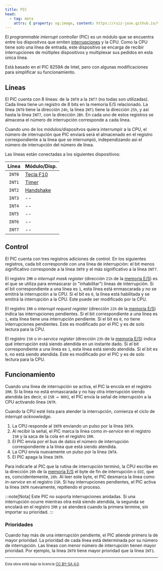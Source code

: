 ```yaml
---
title: PIC
head:
  - tag: meta
    attrs: { property: og:image, content: https://ruiz-jose.github.io/VonSim8/VonSim8/docs/og/io/modules/pic.png }
---
```


El _programmable interrupt controller_ (PIC) es un módulo que se encuentra entre los dispositvos que emiten [interrupciones](/VonSim8/docs/cpu/#interrupciones) y la CPU. Como la CPU tiene solo una línea de entrada, este dispositivo se encarga de recibir interrupciones de múltiples dispositivos y multiplexar sus pedidos en esta única línea.

Está basado en el PIC 8259A de Intel, pero con algunas modificaciones para simplificar su funcionamiento.

## Líneas

El PIC cuenta con 8 líneas: de la `INT0` a la `INT7` (no todas son utilizadas). Cada línea tiene un registro de 8 bits en la memoria E/S relacionado. La línea `INT0` tiene la dirección `24h`, la línea `INT1` tiene la dirección `25h`, y así hasta la línea `INT7`, con la dirección `2Bh`. En cada uno de estos registros se almacena el número de interrupción corresponde a cada línea.

Cuando uno de los módulos/dispositvos quiera interrumpir a la CPU, el número de interrupción que PIC enviará será el almacenado en el registro correspondiente a la línea que se interrumpió, independizando así el número de interrupción del número de línea.

Las líneas están conectadas a los siguientes dispositivos:

| Línea  | Módulo/Disp.                             |
| :----: | :--------------------------------------- |
| `INT0` | [Tecla F10](/VonSim8/docs/io/devices/f10/)       |
| `INT1` | [Timer](/VonSim8/docs/io/modules/timer/)         |
| `INT2` | [Handshake](/VonSim8/docs/io/modules/handshake/) |
| `INT3` | --                                       |
| `INT4` | --                                       |
| `INT5` | --                                       |
| `INT6` | --                                       |
| `INT7` | --                                       |

## Control

El PIC cuenta con tres registros adiciones de control. En los siguientes registros, cada bit corresponde con una línea de interrupción: el bit menos significativo corresponde a la línea `INT0` y el más significativo a la línea `INT7`.

El registro `IMR` o _interrupt mask register_ (dirección `21h` de la [memoria E/S](/VonSim8/docs/io/modules/)) es el que se utiliza para enmascarar (o "inhabilitar") líneas de interrupción. Si el bit correspondiente a una línea es `1`, esta línea está enmascarada y no se emitirá la interrupción a la CPU. Si el bit es `0`, la línea está habilitada y se emitirá la interrupción a la CPU. Este puede ser modificado por la CPU.

El registro `IRR` o _interrupt request register_ (dirección `22h` de la [memoria E/S](/VonSim8/docs/io/modules/)) indica las interrupciones pendientes. Si el bit correspondiente a una línea es `1`, esta línea tiene una interrupción pendiente. Si el bit es `0`, no tiene interrupciones pendientes. Este es modificado por el PIC y es de solo lectura para la CPU.

El registro `ISR` o _in-service register_ (dirección `23h` de la [memoria E/S](/VonSim8/docs/io/modules/)) indica qué interrupción está siendo atendida en un instante dado. Si el bit correspondiente a una línea es `1`, esta línea está siendo atendida. Si el bit es `0`, no está siendo atendida. Este es modificado por el PIC y es de solo lectura para la CPU.

## Funcionamiento

Cuando una línea de interrupción se activa, el PIC la encola en el registro `IRR`. Si la línea no está enmascarada y no hay otra interrupción siendo atendida (es decir, si `ISR = 00h`), el PIC envía la señal de interrupción a la CPU activando línea `INTR`.

Cuando la CPU esté lista para atender la interrupción, comienza el ciclo de _interrupt acknowledge_.

1. La CPU responde al `INTR` enviando un pulso por la línea `INTA`.
2. Al recibir la señal, el PIC marca la línea como _in-service_ en el registro `ISR` y la saca de la cola en el registro `IRR`.
3. El PIC envía por el bus de datos el número de interrupción correspondiente a la línea que está siendo atendida.
4. La CPU envía nuevamente un pulso por la línea `INTA`.
5. El PIC apaga la línea `INTR`.

Para indicarle al PIC que la rutina de interrupción terminó, la CPU escribe en la dirección `20h` de la [memoria E/S](/VonSim8/docs/io/modules/) el byte de fin de interrupción o `EOI`, que es, coincidentemente, `20h`. Al leer este byte, el PIC desmarca la línea como _in-service_ en el registro `ISR`. Si hay interrupciones pendientes, el PIC activa la línea `INTR` nuevamente, repitiendo el proceso.

:::note[Nota]
Este PIC no soporta interrupciones anidadas. Si una interrupción ocurre mientras otra está siendo atendida, la segunda se encolará en el registro `IRR` y se atenderá cuando la primera termine, sin importar su prioridad.
:::

### Prioridades

Cuando hay más de una interrupción pendiente, el PIC atiende primero la de mayor prioridad. La prioridad de cada línea está determinada por su número de interrupción. Las líneas con menor número de interrupción tienen mayor prioridad. Por ejemplo, la línea `INT0` tiene mayor prioridad que la línea `INT1`.

---

<small>Esta obra está bajo la licencia <a target="_blank" rel="license noopener noreferrer" href="http://creativecommons.org/licenses/by-sa/4.0/">CC BY-SA 4.0</a>.</small>
